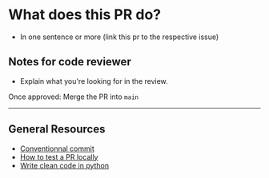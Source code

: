 # What does this PR do?

- In one sentence or more (link this pr to the respective issue)

## Notes for code reviewer
<!-- If you don't need a code review, delete this section and merge your own PR. -->

- Explain what you're looking for in the review.

Once approved: Merge the PR into `main`

---

## General Resources

- [Conventionnal commit](https://www.conventionalcommits.org/en/v1.0.0/)
- [How to test a PR locally](https://dev.to/bolajiayodeji/how-to-test-a-pull-request-locally-before-merging-1h29)
- [Write clean code in python](https://www.geeksforgeeks.org/best-practices-to-write-clean-python-code/)
